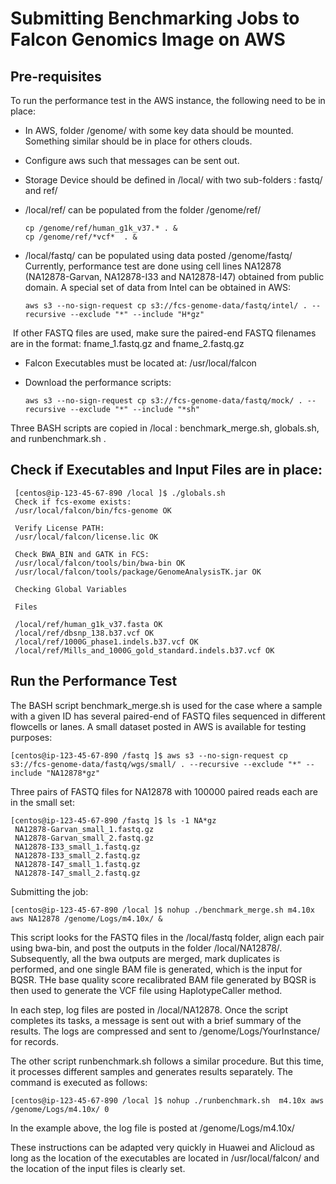 # Submitting Benchmarking Jobs to Falcon Genomics Image on AWS

## Pre-requisites
To run the performance test in the AWS instance, the following need to be in place:

- In AWS, folder /genome/ with some key data should be mounted. Something similar should be in place for others clouds.
- Configure aws such that messages can be sent out.

- Storage Device should be defined in /local/ with two sub-folders : fastq/ and ref/
  
- /local/ref/ can be populated from the folder /genome/ref/
    ```
    cp /genome/ref/human_g1k_v37.* . & 
    cp /genome/ref/*vcf*  . & 
    ```
- /local/fastq/ can be populated using data posted /genome/fastq/ 
  Currently, performance test are done using cell lines NA12878 (NA12878-Garvan, NA12878-I33 and NA12878-I47)
  obtained from public domain.  A special set of data from Intel can be obtained in AWS:
    ```
    aws s3 --no-sign-request cp s3://fcs-genome-data/fastq/intel/ . --recursive --exclude "*" --include "H*gz"
    ```
  If other FASTQ files are used, make sure the paired-end FASTQ filenames are in the format:  fname_1.fastq.gz and fname_2.fastq.gz
  
- Falcon Executables must be located at: /usr/local/falcon 

- Download the performance scripts:
     ```
     aws s3 --no-sign-request cp s3://fcs-genome-data/fastq/mock/ . --recursive --exclude "*" --include "*sh"
     ```
Three BASH scripts are copied in /local : benchmark_merge.sh, globals.sh, and runbenchmark.sh .

## Check if Executables and Input Files are in place: 
     [centos@ip-123-45-67-890 /local ]$ ./globals.sh
     Check if fcs-exome exists:
     /usr/local/falcon/bin/fcs-genome OK

     Verify License PATH:
     /usr/local/falcon/license.lic OK

     Check BWA_BIN and GATK in FCS:
     /usr/local/falcon/tools/bin/bwa-bin OK
     /usr/local/falcon/tools/package/GenomeAnalysisTK.jar OK

     Checking Global Variables

     Files

     /local/ref/human_g1k_v37.fasta OK
     /local/ref/dbsnp_138.b37.vcf OK
     /local/ref/1000G_phase1.indels.b37.vcf OK
     /local/ref/Mills_and_1000G_gold_standard.indels.b37.vcf OK
     
## Run the Performance Test

The BASH script benchmark_merge.sh is used for the case where a sample with a given ID has several 
paired-end of FASTQ files sequenced in different flowcells or lanes. A small dataset posted 
in AWS is available for testing purposes:

    [centos@ip-123-45-67-890 /fastq ]$ aws s3 --no-sign-request cp s3://fcs-genome-data/fastq/wgs/small/ . --recursive --exclude "*" --include "NA12878*gz"
    
Three pairs of FASTQ files for NA12878 with 100000 paired reads each are in the small set:
    
    [centos@ip-123-45-67-890 /fastq ]$ ls -1 NA*gz
     NA12878-Garvan_small_1.fastq.gz
     NA12878-Garvan_small_2.fastq.gz
     NA12878-I33_small_1.fastq.gz
     NA12878-I33_small_2.fastq.gz
     NA12878-I47_small_1.fastq.gz
     NA12878-I47_small_2.fastq.gz

Submitting the job:

    [centos@ip-123-45-67-890 /local ]$ nohup ./benchmark_merge.sh m4.10x aws NA12878 /genome/Logs/m4.10x/ & 
     
This script looks for the FASTQ files in the /local/fastq folder, align each pair using bwa-bin, and post the outputs
in the folder /local/NA12878/. Subsequently, all the bwa outputs are merged, mark duplicates is performed, and one single
BAM file is generated, which is the input for BQSR. THe base quality score recalibrated BAM file generated by BQSR is then 
used to generate the VCF file using HaplotypeCaller method. 

In each step, log files are posted in /local/NA12878. Once the script completes its tasks, a message is sent out
with a brief summary of the results. The logs are compressed and sent to /genome/Logs/YourInstance/ for records.

The other script runbenchmark.sh follows a similar procedure. But this time, it processes different samples and 
generates results separately. The command is executed as follows:

    [centos@ip-123-45-67-890 /local ]$ nohup ./runbenchmark.sh  m4.10x aws /genome/Logs/m4.10x/ 0

In the example above, the log file is posted at /genome/Logs/m4.10x/  

These instructions can be adapted very quickly in Huawei and Alicloud as long as the location of the executables are 
located in /usr/local/falcon/ and the location of the input files is clearly set.


















